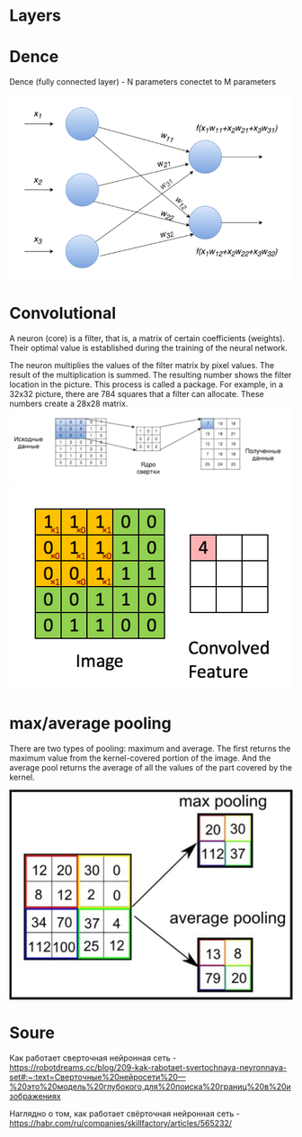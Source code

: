 # Layers
# Dence
Dence (fully connected layer) - N parameters conectet to M parameters

![](Pastedimage20240614210039.png)
# Convolutional

A neuron (core) is a filter, that is, a matrix of certain coefficients (weights). Their optimal value is established during the training of the neural network.

 The neuron multiplies the values of the filter matrix by pixel values. The result of the multiplication is summed. The resulting number shows the filter location in the picture. This process is called a package. For example, in a 32x32 picture, there are 784 squares that a filter can allocate. These numbers create a 28x28 matrix.
 ![](Pastedimage20240614210106.png)
![](a5fc3d078f98465601ac65f5be909300.gif)
# max/average pooling

There are two types of pooling: maximum and average. The first returns the maximum value from the kernel-covered portion of the image. And the average pool returns the average of all the values ​​of the part covered by the kernel.

![](Pastedimage20240614220445.png)

# Soure

Как работает сверточная нейронная сеть - https://robotdreams.cc/blog/209-kak-rabotaet-svertochnaya-neyronnaya-set#:~:text=Сверточные%20нейросети%20—%20это%20модель%20глубокого,для%20поиска%20границ%20в%20изображениях

Наглядно о том, как работает свёрточная нейронная сеть - https://habr.com/ru/companies/skillfactory/articles/565232/
